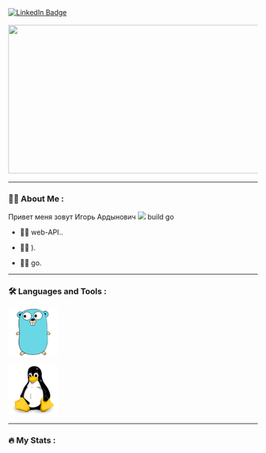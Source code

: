

<div id="badges">
  <a href="https://www.linkedin.com/in/%D0%B8%D0%B3%D0%BE%D1%80%D1%8C-%D0%B0%D1%80%D0%B4%D1%8B%D0%BD%D0%BE%D0%B2%D0%B8%D1%87-521884236/">
    <img src="https://img.shields.io/badge/LinkedIn-blue?style=for-the-badge&logo=linkedin&logoColor=white" alt="LinkedIn Badge"/>
  </a>
</div>
<img src="https://komarev.com/ghpvc/?username=your-github-username&style=flat-square&color=blue" alt=""/>
<div align="center">
  <img src="https://cdn.stocksnap.io/img-thumbs/960w/coding-programming_U3W2SHOLWQ.jpg" width="600" height="300"/>
</div>

---

### :woman_technologist: About Me :


Привет меня зовут Игорь Ардынович <img src="https://github.githubassets.com/images/icons/emoji/unicode/1f9d4.png" width="30"> build go

- :man_beard: web-API..

- :man_beard: ).

- :man_beard: go.

---

### :hammer_and_wrench: Languages and Tools :

<div>
  
  <img src="https://github.com/devicons/devicon/blob/master/icons/go/go-original.svg" title="Go" alt="Go" width="100" height="100"/>&nbsp;
  
  <img src="https://github.com/devicons/devicon/blob/master/icons/linux/linux-original.svg" title="Kotlin" alt="Kotlin" width="100" height="100"/>&nbsp;

</div>

---

### :fire: My Stats :

